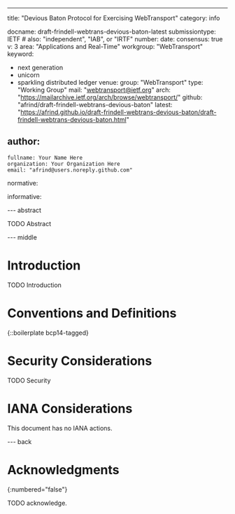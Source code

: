 ---
title: "Devious Baton Protocol for Exercising WebTransport"
category: info

docname: draft-frindell-webtrans-devious-baton-latest
submissiontype: IETF  # also: "independent", "IAB", or "IRTF"
number:
date:
consensus: true
v: 3
area: "Applications and Real-Time"
workgroup: "WebTransport"
keyword:
 - next generation
 - unicorn
 - sparkling distributed ledger
venue:
  group: "WebTransport"
  type: "Working Group"
  mail: "webtransport@ietf.org"
  arch: "https://mailarchive.ietf.org/arch/browse/webtransport/"
  github: "afrind/draft-frindell-webtrans-devious-baton"
  latest: "https://afrind.github.io/draft-frindell-webtrans-devious-baton/draft-frindell-webtrans-devious-baton.html"

author:
 -
    fullname: Your Name Here
    organization: Your Organization Here
    email: "afrind@users.noreply.github.com"

normative:

informative:


--- abstract

TODO Abstract


--- middle

# Introduction

TODO Introduction


# Conventions and Definitions

{::boilerplate bcp14-tagged}


# Security Considerations

TODO Security


# IANA Considerations

This document has no IANA actions.


--- back

# Acknowledgments
{:numbered="false"}

TODO acknowledge.
